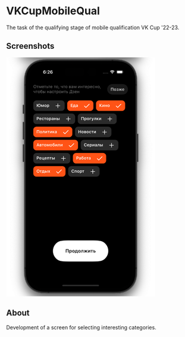 # VKCupMobileQual
The task of the qualifying stage of mobile qualification VK Cup '22-23.

## Screenshots

<p align="left">
<img src="images/Screenshot 2023-08-03 at 6.27.46 PM.png" width="400">
</p>

## About
Development of a screen for selecting interesting categories.
